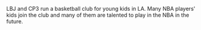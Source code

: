 LBJ and CP3 run a basketball club for young kids in LA. Many NBA players' kids join the club and many of them are talented to play in the NBA in the future.